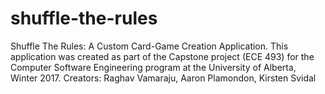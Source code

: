 # shuffle-the-rules
Shuffle The Rules: A Custom Card-Game Creation Application. This application was created as part of the Capstone project (ECE 493) for the Computer Software Engineering program at the University of Alberta, Winter 2017. Creators: Raghav Vamaraju, Aaron Plamondon, Kirsten Svidal
